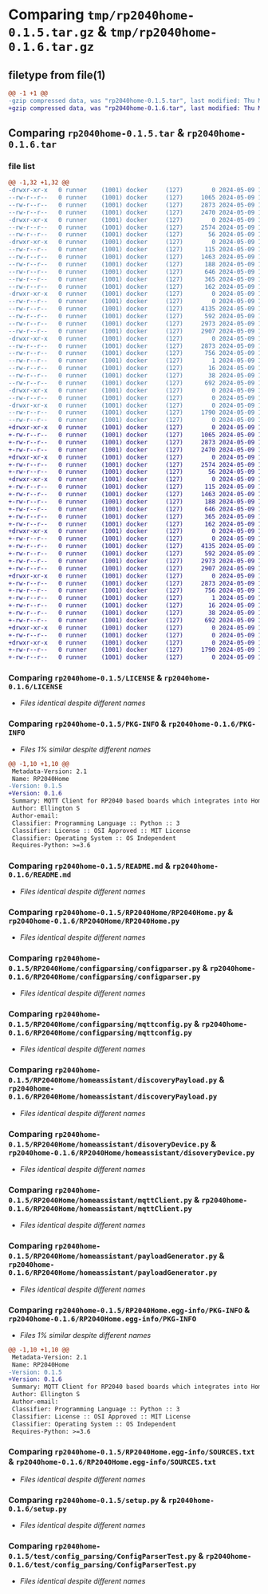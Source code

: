 # Comparing `tmp/rp2040home-0.1.5.tar.gz` & `tmp/rp2040home-0.1.6.tar.gz`

## filetype from file(1)

```diff
@@ -1 +1 @@
-gzip compressed data, was "rp2040home-0.1.5.tar", last modified: Thu May  9 12:22:17 2024, max compression
+gzip compressed data, was "rp2040home-0.1.6.tar", last modified: Thu May  9 13:01:16 2024, max compression
```

## Comparing `rp2040home-0.1.5.tar` & `rp2040home-0.1.6.tar`

### file list

```diff
@@ -1,32 +1,32 @@
-drwxr-xr-x   0 runner    (1001) docker     (127)        0 2024-05-09 12:22:17.419026 rp2040home-0.1.5/
--rw-r--r--   0 runner    (1001) docker     (127)     1065 2024-05-09 12:21:58.000000 rp2040home-0.1.5/LICENSE
--rw-r--r--   0 runner    (1001) docker     (127)     2873 2024-05-09 12:22:17.419026 rp2040home-0.1.5/PKG-INFO
--rw-r--r--   0 runner    (1001) docker     (127)     2470 2024-05-09 12:21:58.000000 rp2040home-0.1.5/README.md
-drwxr-xr-x   0 runner    (1001) docker     (127)        0 2024-05-09 12:22:17.419026 rp2040home-0.1.5/RP2040Home/
--rw-r--r--   0 runner    (1001) docker     (127)     2574 2024-05-09 12:21:58.000000 rp2040home-0.1.5/RP2040Home/RP2040Home.py
--rw-r--r--   0 runner    (1001) docker     (127)       56 2024-05-09 12:21:58.000000 rp2040home-0.1.5/RP2040Home/__init__.py
-drwxr-xr-x   0 runner    (1001) docker     (127)        0 2024-05-09 12:22:17.419026 rp2040home-0.1.5/RP2040Home/configparsing/
--rw-r--r--   0 runner    (1001) docker     (127)      115 2024-05-09 12:21:58.000000 rp2040home-0.1.5/RP2040Home/configparsing/__init__.py
--rw-r--r--   0 runner    (1001) docker     (127)     1463 2024-05-09 12:21:58.000000 rp2040home-0.1.5/RP2040Home/configparsing/configparser.py
--rw-r--r--   0 runner    (1001) docker     (127)      188 2024-05-09 12:21:58.000000 rp2040home-0.1.5/RP2040Home/configparsing/homeassistantdiscoveryconfig.py
--rw-r--r--   0 runner    (1001) docker     (127)      646 2024-05-09 12:21:58.000000 rp2040home-0.1.5/RP2040Home/configparsing/mqttconfig.py
--rw-r--r--   0 runner    (1001) docker     (127)      365 2024-05-09 12:21:58.000000 rp2040home-0.1.5/RP2040Home/configparsing/output.py
--rw-r--r--   0 runner    (1001) docker     (127)      162 2024-05-09 12:21:58.000000 rp2040home-0.1.5/RP2040Home/configparsing/wificonfig.py
-drwxr-xr-x   0 runner    (1001) docker     (127)        0 2024-05-09 12:22:17.419026 rp2040home-0.1.5/RP2040Home/homeassistant/
--rw-r--r--   0 runner    (1001) docker     (127)        0 2024-05-09 12:21:58.000000 rp2040home-0.1.5/RP2040Home/homeassistant/__init__.py
--rw-r--r--   0 runner    (1001) docker     (127)     4135 2024-05-09 12:21:58.000000 rp2040home-0.1.5/RP2040Home/homeassistant/discoveryPayload.py
--rw-r--r--   0 runner    (1001) docker     (127)      592 2024-05-09 12:21:58.000000 rp2040home-0.1.5/RP2040Home/homeassistant/disoveryDevice.py
--rw-r--r--   0 runner    (1001) docker     (127)     2973 2024-05-09 12:21:58.000000 rp2040home-0.1.5/RP2040Home/homeassistant/mqttClient.py
--rw-r--r--   0 runner    (1001) docker     (127)     2907 2024-05-09 12:21:58.000000 rp2040home-0.1.5/RP2040Home/homeassistant/payloadGenerator.py
-drwxr-xr-x   0 runner    (1001) docker     (127)        0 2024-05-09 12:22:17.419026 rp2040home-0.1.5/RP2040Home.egg-info/
--rw-r--r--   0 runner    (1001) docker     (127)     2873 2024-05-09 12:22:17.000000 rp2040home-0.1.5/RP2040Home.egg-info/PKG-INFO
--rw-r--r--   0 runner    (1001) docker     (127)      756 2024-05-09 12:22:17.000000 rp2040home-0.1.5/RP2040Home.egg-info/SOURCES.txt
--rw-r--r--   0 runner    (1001) docker     (127)        1 2024-05-09 12:22:17.000000 rp2040home-0.1.5/RP2040Home.egg-info/dependency_links.txt
--rw-r--r--   0 runner    (1001) docker     (127)       16 2024-05-09 12:22:17.000000 rp2040home-0.1.5/RP2040Home.egg-info/top_level.txt
--rw-r--r--   0 runner    (1001) docker     (127)       38 2024-05-09 12:22:17.419026 rp2040home-0.1.5/setup.cfg
--rw-r--r--   0 runner    (1001) docker     (127)      692 2024-05-09 12:21:58.000000 rp2040home-0.1.5/setup.py
-drwxr-xr-x   0 runner    (1001) docker     (127)        0 2024-05-09 12:22:17.419026 rp2040home-0.1.5/test/
--rw-r--r--   0 runner    (1001) docker     (127)        0 2024-05-09 12:21:58.000000 rp2040home-0.1.5/test/__init__.py
-drwxr-xr-x   0 runner    (1001) docker     (127)        0 2024-05-09 12:22:17.419026 rp2040home-0.1.5/test/config_parsing/
--rw-r--r--   0 runner    (1001) docker     (127)     1790 2024-05-09 12:21:58.000000 rp2040home-0.1.5/test/config_parsing/ConfigParserTest.py
--rw-r--r--   0 runner    (1001) docker     (127)        0 2024-05-09 12:21:58.000000 rp2040home-0.1.5/test/config_parsing/__init__.py
+drwxr-xr-x   0 runner    (1001) docker     (127)        0 2024-05-09 13:01:16.829179 rp2040home-0.1.6/
+-rw-r--r--   0 runner    (1001) docker     (127)     1065 2024-05-09 13:00:57.000000 rp2040home-0.1.6/LICENSE
+-rw-r--r--   0 runner    (1001) docker     (127)     2873 2024-05-09 13:01:16.829179 rp2040home-0.1.6/PKG-INFO
+-rw-r--r--   0 runner    (1001) docker     (127)     2470 2024-05-09 13:00:57.000000 rp2040home-0.1.6/README.md
+drwxr-xr-x   0 runner    (1001) docker     (127)        0 2024-05-09 13:01:16.825179 rp2040home-0.1.6/RP2040Home/
+-rw-r--r--   0 runner    (1001) docker     (127)     2574 2024-05-09 13:00:57.000000 rp2040home-0.1.6/RP2040Home/RP2040Home.py
+-rw-r--r--   0 runner    (1001) docker     (127)       56 2024-05-09 13:00:57.000000 rp2040home-0.1.6/RP2040Home/__init__.py
+drwxr-xr-x   0 runner    (1001) docker     (127)        0 2024-05-09 13:01:16.829179 rp2040home-0.1.6/RP2040Home/configparsing/
+-rw-r--r--   0 runner    (1001) docker     (127)      115 2024-05-09 13:00:57.000000 rp2040home-0.1.6/RP2040Home/configparsing/__init__.py
+-rw-r--r--   0 runner    (1001) docker     (127)     1463 2024-05-09 13:00:57.000000 rp2040home-0.1.6/RP2040Home/configparsing/configparser.py
+-rw-r--r--   0 runner    (1001) docker     (127)      188 2024-05-09 13:00:57.000000 rp2040home-0.1.6/RP2040Home/configparsing/homeassistantdiscoveryconfig.py
+-rw-r--r--   0 runner    (1001) docker     (127)      646 2024-05-09 13:00:57.000000 rp2040home-0.1.6/RP2040Home/configparsing/mqttconfig.py
+-rw-r--r--   0 runner    (1001) docker     (127)      365 2024-05-09 13:00:57.000000 rp2040home-0.1.6/RP2040Home/configparsing/output.py
+-rw-r--r--   0 runner    (1001) docker     (127)      162 2024-05-09 13:00:57.000000 rp2040home-0.1.6/RP2040Home/configparsing/wificonfig.py
+drwxr-xr-x   0 runner    (1001) docker     (127)        0 2024-05-09 13:01:16.829179 rp2040home-0.1.6/RP2040Home/homeassistant/
+-rw-r--r--   0 runner    (1001) docker     (127)        0 2024-05-09 13:00:57.000000 rp2040home-0.1.6/RP2040Home/homeassistant/__init__.py
+-rw-r--r--   0 runner    (1001) docker     (127)     4135 2024-05-09 13:00:57.000000 rp2040home-0.1.6/RP2040Home/homeassistant/discoveryPayload.py
+-rw-r--r--   0 runner    (1001) docker     (127)      592 2024-05-09 13:00:57.000000 rp2040home-0.1.6/RP2040Home/homeassistant/disoveryDevice.py
+-rw-r--r--   0 runner    (1001) docker     (127)     2973 2024-05-09 13:00:57.000000 rp2040home-0.1.6/RP2040Home/homeassistant/mqttClient.py
+-rw-r--r--   0 runner    (1001) docker     (127)     2907 2024-05-09 13:00:57.000000 rp2040home-0.1.6/RP2040Home/homeassistant/payloadGenerator.py
+drwxr-xr-x   0 runner    (1001) docker     (127)        0 2024-05-09 13:01:16.829179 rp2040home-0.1.6/RP2040Home.egg-info/
+-rw-r--r--   0 runner    (1001) docker     (127)     2873 2024-05-09 13:01:16.000000 rp2040home-0.1.6/RP2040Home.egg-info/PKG-INFO
+-rw-r--r--   0 runner    (1001) docker     (127)      756 2024-05-09 13:01:16.000000 rp2040home-0.1.6/RP2040Home.egg-info/SOURCES.txt
+-rw-r--r--   0 runner    (1001) docker     (127)        1 2024-05-09 13:01:16.000000 rp2040home-0.1.6/RP2040Home.egg-info/dependency_links.txt
+-rw-r--r--   0 runner    (1001) docker     (127)       16 2024-05-09 13:01:16.000000 rp2040home-0.1.6/RP2040Home.egg-info/top_level.txt
+-rw-r--r--   0 runner    (1001) docker     (127)       38 2024-05-09 13:01:16.829179 rp2040home-0.1.6/setup.cfg
+-rw-r--r--   0 runner    (1001) docker     (127)      692 2024-05-09 13:00:57.000000 rp2040home-0.1.6/setup.py
+drwxr-xr-x   0 runner    (1001) docker     (127)        0 2024-05-09 13:01:16.829179 rp2040home-0.1.6/test/
+-rw-r--r--   0 runner    (1001) docker     (127)        0 2024-05-09 13:00:57.000000 rp2040home-0.1.6/test/__init__.py
+drwxr-xr-x   0 runner    (1001) docker     (127)        0 2024-05-09 13:01:16.829179 rp2040home-0.1.6/test/config_parsing/
+-rw-r--r--   0 runner    (1001) docker     (127)     1790 2024-05-09 13:00:57.000000 rp2040home-0.1.6/test/config_parsing/ConfigParserTest.py
+-rw-r--r--   0 runner    (1001) docker     (127)        0 2024-05-09 13:00:57.000000 rp2040home-0.1.6/test/config_parsing/__init__.py
```

### Comparing `rp2040home-0.1.5/LICENSE` & `rp2040home-0.1.6/LICENSE`

 * *Files identical despite different names*

### Comparing `rp2040home-0.1.5/PKG-INFO` & `rp2040home-0.1.6/PKG-INFO`

 * *Files 1% similar despite different names*

```diff
@@ -1,10 +1,10 @@
 Metadata-Version: 2.1
 Name: RP2040Home
-Version: 0.1.5
+Version: 0.1.6
 Summary: MQTT Client for RP2040 based boards which integrates into Home Assistant
 Author: Ellington S
 Author-email: 
 Classifier: Programming Language :: Python :: 3
 Classifier: License :: OSI Approved :: MIT License
 Classifier: Operating System :: OS Independent
 Requires-Python: >=3.6
```

### Comparing `rp2040home-0.1.5/README.md` & `rp2040home-0.1.6/README.md`

 * *Files identical despite different names*

### Comparing `rp2040home-0.1.5/RP2040Home/RP2040Home.py` & `rp2040home-0.1.6/RP2040Home/RP2040Home.py`

 * *Files identical despite different names*

### Comparing `rp2040home-0.1.5/RP2040Home/configparsing/configparser.py` & `rp2040home-0.1.6/RP2040Home/configparsing/configparser.py`

 * *Files identical despite different names*

### Comparing `rp2040home-0.1.5/RP2040Home/configparsing/mqttconfig.py` & `rp2040home-0.1.6/RP2040Home/configparsing/mqttconfig.py`

 * *Files identical despite different names*

### Comparing `rp2040home-0.1.5/RP2040Home/homeassistant/discoveryPayload.py` & `rp2040home-0.1.6/RP2040Home/homeassistant/discoveryPayload.py`

 * *Files identical despite different names*

### Comparing `rp2040home-0.1.5/RP2040Home/homeassistant/disoveryDevice.py` & `rp2040home-0.1.6/RP2040Home/homeassistant/disoveryDevice.py`

 * *Files identical despite different names*

### Comparing `rp2040home-0.1.5/RP2040Home/homeassistant/mqttClient.py` & `rp2040home-0.1.6/RP2040Home/homeassistant/mqttClient.py`

 * *Files identical despite different names*

### Comparing `rp2040home-0.1.5/RP2040Home/homeassistant/payloadGenerator.py` & `rp2040home-0.1.6/RP2040Home/homeassistant/payloadGenerator.py`

 * *Files identical despite different names*

### Comparing `rp2040home-0.1.5/RP2040Home.egg-info/PKG-INFO` & `rp2040home-0.1.6/RP2040Home.egg-info/PKG-INFO`

 * *Files 1% similar despite different names*

```diff
@@ -1,10 +1,10 @@
 Metadata-Version: 2.1
 Name: RP2040Home
-Version: 0.1.5
+Version: 0.1.6
 Summary: MQTT Client for RP2040 based boards which integrates into Home Assistant
 Author: Ellington S
 Author-email: 
 Classifier: Programming Language :: Python :: 3
 Classifier: License :: OSI Approved :: MIT License
 Classifier: Operating System :: OS Independent
 Requires-Python: >=3.6
```

### Comparing `rp2040home-0.1.5/RP2040Home.egg-info/SOURCES.txt` & `rp2040home-0.1.6/RP2040Home.egg-info/SOURCES.txt`

 * *Files identical despite different names*

### Comparing `rp2040home-0.1.5/setup.py` & `rp2040home-0.1.6/setup.py`

 * *Files identical despite different names*

### Comparing `rp2040home-0.1.5/test/config_parsing/ConfigParserTest.py` & `rp2040home-0.1.6/test/config_parsing/ConfigParserTest.py`

 * *Files identical despite different names*

